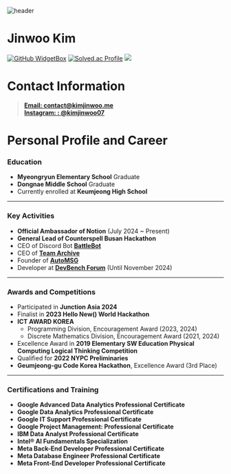 ![header](https://capsule-render.vercel.app/api?type=waving&color=timeGradient&height=160&section=header&text=Hi!%20I%27m%20Kim%20Jinwoo%20&fontSize=75&fontAlign=50&fontAlignY=70&fontColor=ffffff)
# Jinwoo Kim

[![GitHub WidgetBox](https://github-widgetbox.vercel.app/api/profile?username=KimJinwoo2198&data=followers,repositories,stars,commits)](https://github.com/KimJinwoo2198)
[![Solved.ac Profile](http://mazassumnida.wtf/api/v2/generate_badge?boj=kimjw0628)](https://solved.ac/kimjw0628)
<a href="https://opgc.me/#/users/Kimjinwoo2198" target="_blank"><img src="https://prd-opgc-api.opgc.me/githubs/users/Kimjinwoo2198/tag/?theme=basic" /></a>

# Contact Information

> [**Email: contact@kimjinwoo.me**](mailto:contact@kimjinwoo.me) <br> [**Instagram: : @kimjinwoo07**](https://instagram.com/kimjinwoo07) <br>

# Personal Profile and Career

### Education  
- **Myeongryun Elementary School** Graduate  
- **Dongnae Middle School** Graduate  
- Currently enrolled at **Keumjeong High School**  

---

### Key Activities  
- **Official Ambassador of Notion** (July 2024 ~ Present)  
- **General Lead of Counterspell Busan Hackathon**  
- CEO of Discord Bot **[BattleBot](https://battlebot.kr)**  
- CEO of **[Team Archive](https://discord.gg/WtGq7D7BZm)**  
- Founder of **[AutoMSG](https://automsg.xyz/)**  
- Developer at **[DevBench Forum](https://devbench.kr)** (Until November 2024)  

---

### Awards and Competitions  
- Participated in **Junction Asia 2024**  
- Finalist in **2023 Hello New() World Hackathon**  
- **ICT AWARD KOREA**  
  - Programming Division, Encouragement Award (2023, 2024)  
  - Discrete Mathematics Division, Encouragement Award (2021, 2024)  
- Excellence Award in **2019 Elementary SW Education Physical Computing Logical Thinking Competition**  
- Qualified for **2022 NYPC Preliminaries**  
- **Geumjeong-gu Code Korea Hackathon**, Excellence Award (3rd Place)  

---

### Certifications and Training  
- **Google Advanced Data Analytics Professional Certificate**  
- **Google Data Analytics Professional Certificate**  
- **Google IT Support Professional Certificate**  
- **Google Project Management: Professional Certificate**  
- **IBM Data Analyst Professional Certificate**  
- **Intel® AI Fundamentals Specialization**  
- **Meta Back-End Developer Professional Certificate**  
- **Meta Database Engineer Professional Certificate**  
- **Meta Front-End Developer Professional Certificate**  
